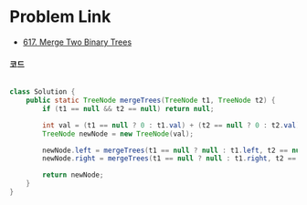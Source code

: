 # Problem Link
- [617. Merge Two Binary Trees](https://leetcode.com/problems/merge-two-binary-trees/)


#### 코드

```java

class Solution {
    public static TreeNode mergeTrees(TreeNode t1, TreeNode t2) {
        if (t1 == null && t2 == null) return null;

        int val = (t1 == null ? 0 : t1.val) + (t2 == null ? 0 : t2.val);
        TreeNode newNode = new TreeNode(val);

        newNode.left = mergeTrees(t1 == null ? null : t1.left, t2 == null ? null : t2.left);
        newNode.right = mergeTrees(t1 == null ? null : t1.right, t2 == null ? null : t2.right);

        return newNode;
    }
}

```
